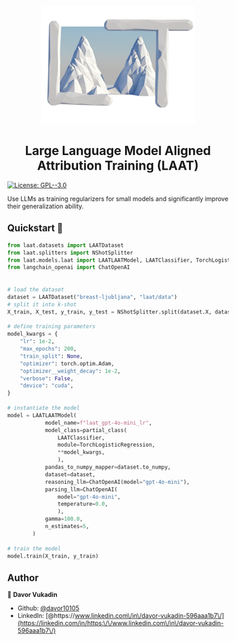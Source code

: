 <p align="center">
<img width="350" alt="License: GPL--3.0" src="laat_final_logo.png" />
<h1 align="center"><b>L</b>arge Language Model <b>A</b>ligned <b>A</b>ttribution <b>T</b>raining (<b>LAAT</b>)</h1>

</p>
<p>
  <a href="https://www.gnu.org/licenses/gpl-3.0.en.html" target="_blank">
    <img alt="License: GPL--3.0" src="https://img.shields.io/badge/License-GPL--3.0-yellow.svg" />
  </a>
</p>

Use LLMs as training regularizers for small models and significantly improve their generalization ability.


## Quickstart 🚀

```python
from laat.datasets import LAATDataset
from laat.splitters import NShotSplitter
from laat.models.laat import LAATLAATModel, LAATClassifier, TorchLogisticRegression
from langchain_openai import ChatOpenAI


# load the dataset
dataset = LAATDataset("breast-ljubljana", "laat/data")
# split it into k-shot
X_train, X_test, y_train, y_test = NShotSplitter.split(dataset.X, dataset.y, shot=5)

# define training parameters
model_kwargs = {
    "lr": 1e-2,
    "max_epochs": 200,
    "train_split": None,
    "optimizer": torch.optim.Adam,
    "optimizer__weight_decay": 1e-2,
    "verbose": False,
    "device": "cuda",
}

# instantiate the model
model = LAATLAATModel(
            model_name=f"laat_gpt-4o-mini_lr",
            model_class=partial_class(
                LAATClassifier,
                module=TorchLogisticRegression,
                **model_kwargs,
                ),
            pandas_to_numpy_mapper=dataset.to_numpy,
            dataset=dataset,
            reasoning_llm=ChatOpenAI(model="gpt-4o-mini"),
            parsing_llm=ChatOpenAI(
                model="gpt-4o-mini",
                temperature=0.0,
                ),
            gamma=100.0,
            n_estimates=5,
        )

# train the model
model.train(X_train, y_train)
```

## Author

👤 **Davor Vukadin**

* Github: [@davor10105](https://github.com/davor10105)
* LinkedIn: [@https:\/\/www.linkedin.com\/in\/davor-vukadin-596aaa1b7\/](https://linkedin.com/in/https:\/\/www.linkedin.com\/in\/davor-vukadin-596aaa1b7\/)
